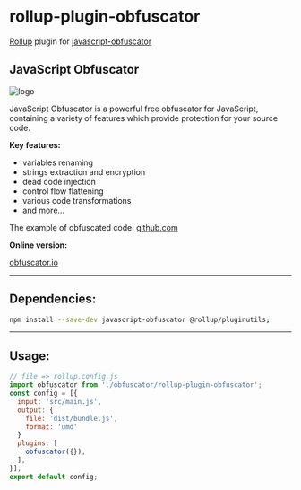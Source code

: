 # rollup-plugin-obfuscator

[Rollup](https://rollupjs.org/guide/en/ 'Rollup') plugin for [javascript-obfuscator](https://github.com/javascript-obfuscator/javascript-obfuscator 'Javascript Obfuscator')

## JavaScript Obfuscator

![logo](https://raw.githubusercontent.com/javascript-obfuscator/javascript-obfuscator/master/images/logo.png)

JavaScript Obfuscator is a powerful free obfuscator for JavaScript, containing a variety of features which provide protection for your source code.

**Key features:**

- variables renaming
- strings extraction and encryption
- dead code injection
- control flow flattening
- various code transformations
- and more...

The example of obfuscated code: [github.com](https://github.com/javascript-obfuscator/javascript-obfuscator/blob/master/examples/javascript-obfuscator.js)

**Online version:**

[obfuscator.io](https://obfuscator.io)

---

## Dependencies:

```sh
npm install --save-dev javascript-obfuscator @rollup/pluginutils;
```

---

## Usage:

```js
// file => rollup.config.js
import obfuscator from './obfuscator/rollup-plugin-obfuscator';
const config = [{
  input: 'src/main.js',
  output: {
    file: 'dist/bundle.js',
    format: 'umd'
  }
  plugins: [
    obfuscator({}),
  ],
}];
export default config;
```
